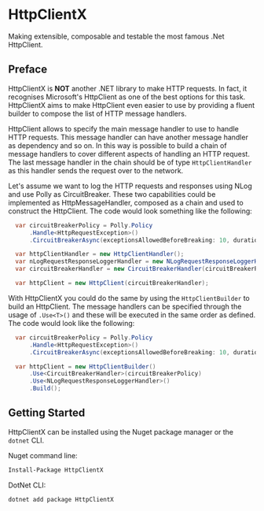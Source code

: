 # HttpClientX
Making extensible, composable and testable the most famous .Net HttpClient.

## Preface

HttpClientX is **NOT** another .NET library to make HTTP requests. In fact, it recognises Microsoft's HttpClient as one of the best options for this task. HttpClientX aims to make HttpClient even easier to use by providing a fluent builder to compose the list of HTTP message handlers.

HttpClient allows to specify the main message handler to use to handle HTTP requests. This message handler can have another message handler as dependency and so on. In this way is possible to build a chain of message handlers to cover different aspects of handling an HTTP request. The last message handler in the chain should be of type `HttpClientHandler` as this handler sends the request over to the network.

Let's assume we want to log the HTTP requests and responses using NLog and use Polly as CircuitBreaker. These two capabilities could be implemented as HttpMessageHandler, composed as a chain and used to construct the HttpClient.
The code would look something like the following:

```cs
  var circuitBreakerPolicy = Polly.Policy
      .Handle<HttpRequestException>()
      .CircuitBreakerAsync(exceptionsAllowedBeforeBreaking: 10, durationOfBreak: TimeSpan.FromMinutes(1));

  var httpClientHandler = new HttpClientHandler();
  var nLogRequestResponseLoggerHandler = new NLogRequestResponseLoggerHandler(httpClientHandler);
  var circuitBreakerHandler = new CircuitBreakerHandler(circuitBreakerPolicy, nLogRequestResponseLoggerHandler);

  var httpClient = new HttpClient(circuitBreakerHandler);
```

With HttpClientX you could do the same by using the `HttpClientBuilder` to build an HttpClient. The message handlers can be specified through the usage of `.Use<T>()` and these will be executed in the same order as defined.
The code would look like the following:

```cs
  var circuitBreakerPolicy = Polly.Policy
      .Handle<HttpRequestException>()
      .CircuitBreakerAsync(exceptionsAllowedBeforeBreaking: 10, durationOfBreak: TimeSpan.FromMinutes(1));

  var httpClient = new HttpClientBuilder()
      .Use<CircuitBreakerHandler>(circuitBreakerPolicy)
      .Use<NLogRequestResponseLoggerHandler>()
      .Build();
```

## Getting Started

HttpClientX can be installed using the Nuget package manager or the `dotnet` CLI.

Nuget command line:

```bash
Install-Package HttpClientX
```

DotNet CLI:

```bash
dotnet add package HttpClientX
```
